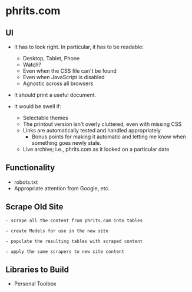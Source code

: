 # phrits.com

## UI

-   It has to look right. In particular, it has to be readable:
    - Desktop, Tablet, Phone
    - Watch?
    - Even when the CSS file can't be found
    - Even when JavaScript is disabled
    - Agnostic across all browsers

-   It should print a useful document.

-   It would be swell if:
    - Selectable themes
    - The printout version isn't overly cluttered, even with missing CSS
    - Links are automatically tested and handled appropriately
        - Bonus points for making it automatic and letting me know when something goes newly stale.
    - Live archive; i.e., phrits.com as it looked on a particular date

## Functionality

-   robots.txt
-   Appropriate attention from Google, etc.

## Scrape Old Site

    - scrape all the content from phrits.com into tables

    - create Models for use in the new site

    - populate the resulting tables with scraped content

    - apply the same scrapers to new site content


## Libraries to Build

- Personal Toolbox
